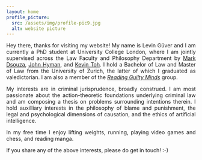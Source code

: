 ```yaml
---
layout: home
profile_picture:
  src: /assets/img/profile-pic9.jpg
  alt: website picture
---
```




<p align="justify"> Hey there, thanks for visiting my website! My name is Levin Güver and I am currently a PhD student at University College London, where I am jointly supervised across the Law Faculty and Philosophy Department by <a href="https://www.ucl.ac.uk/laws/people/dr-mark-dsouza">Mark Dsouza</a>, <a href="https://www.ucl.ac.uk/philosophy/people/professor-john-hyman">John Hyman</a>, and <a href="https://www.ucl.ac.uk/laws/people/professor-kevin-toh">Kevin Toh</a>. I hold a Bachelor of Law and Master of Law from the University of Zurich, the latter of which I graduated as valedictorian. I am also a member of the <a href="https://www.guiltymindslab.com/"><i>Reading Guilty Minds</i></a> group.</p>


<p align="justify"> My interests are in criminal jurisprudence, broadly construed. I am most passionate about the action-theoretic foundations underlying criminal law and am composing a thesis on problems surrounding intentions therein. I hold auxilliary interests in the philosophy of blame and punishment, the legal and psychological dimensions of causation, and the ethics of artificial intelligence.</p>

<p align="justify"> In my free time I enjoy lifting weights, running, playing video games and chess, and reading manga.</p>

<p align="justify">If you share any of the above interests, please do get in touch!  :-) </p>